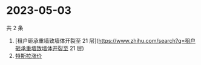 # 2023-05-03

共 2 条

<!-- BEGIN ZHIHUSEARCH -->
<!-- 最后更新时间 Wed May 03 2023 00:08:18 GMT+0800 (China Standard Time) -->
1. [租户砸承重墙致墙体开裂至 21 层](https://www.zhihu.com/search?q=租户砸承重墙致墙体开裂至 21 层)
1. [特斯拉涨价](https://www.zhihu.com/search?q=特斯拉涨价)
<!-- END ZHIHUSEARCH -->
